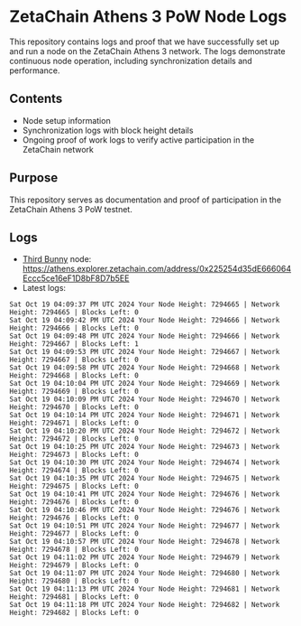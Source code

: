 # ZetaChain Athens 3 PoW Node Logs
This repository contains logs and proof that we have successfully set up and run a node on the ZetaChain Athens 3 network. The logs demonstrate continuous node operation, including synchronization details and performance.

## Contents
- Node setup information
- Synchronization logs with block height details
- Ongoing proof of work logs to verify active participation in the ZetaChain network

## Purpose
This repository serves as documentation and proof of participation in the ZetaChain Athens 3 PoW testnet.

## Logs

- [Third Bunny](https://thirdbunny.xyz/) node: https://athens.explorer.zetachain.com/address/0x225254d35dE666064Eccc5ce16eF1D8bF8D7b5EE
- Latest logs:
```
Sat Oct 19 04:09:37 PM UTC 2024 Your Node Height: 7294665 | Network Height: 7294665 | Blocks Left: 0
Sat Oct 19 04:09:42 PM UTC 2024 Your Node Height: 7294666 | Network Height: 7294666 | Blocks Left: 0
Sat Oct 19 04:09:48 PM UTC 2024 Your Node Height: 7294666 | Network Height: 7294667 | Blocks Left: 1
Sat Oct 19 04:09:53 PM UTC 2024 Your Node Height: 7294667 | Network Height: 7294667 | Blocks Left: 0
Sat Oct 19 04:09:58 PM UTC 2024 Your Node Height: 7294668 | Network Height: 7294668 | Blocks Left: 0
Sat Oct 19 04:10:04 PM UTC 2024 Your Node Height: 7294669 | Network Height: 7294669 | Blocks Left: 0
Sat Oct 19 04:10:09 PM UTC 2024 Your Node Height: 7294670 | Network Height: 7294670 | Blocks Left: 0
Sat Oct 19 04:10:14 PM UTC 2024 Your Node Height: 7294671 | Network Height: 7294671 | Blocks Left: 0
Sat Oct 19 04:10:20 PM UTC 2024 Your Node Height: 7294672 | Network Height: 7294672 | Blocks Left: 0
Sat Oct 19 04:10:25 PM UTC 2024 Your Node Height: 7294673 | Network Height: 7294673 | Blocks Left: 0
Sat Oct 19 04:10:30 PM UTC 2024 Your Node Height: 7294674 | Network Height: 7294674 | Blocks Left: 0
Sat Oct 19 04:10:35 PM UTC 2024 Your Node Height: 7294675 | Network Height: 7294675 | Blocks Left: 0
Sat Oct 19 04:10:41 PM UTC 2024 Your Node Height: 7294676 | Network Height: 7294676 | Blocks Left: 0
Sat Oct 19 04:10:46 PM UTC 2024 Your Node Height: 7294676 | Network Height: 7294676 | Blocks Left: 0
Sat Oct 19 04:10:51 PM UTC 2024 Your Node Height: 7294677 | Network Height: 7294677 | Blocks Left: 0
Sat Oct 19 04:10:57 PM UTC 2024 Your Node Height: 7294678 | Network Height: 7294678 | Blocks Left: 0
Sat Oct 19 04:11:02 PM UTC 2024 Your Node Height: 7294679 | Network Height: 7294679 | Blocks Left: 0
Sat Oct 19 04:11:07 PM UTC 2024 Your Node Height: 7294680 | Network Height: 7294680 | Blocks Left: 0
Sat Oct 19 04:11:13 PM UTC 2024 Your Node Height: 7294681 | Network Height: 7294681 | Blocks Left: 0
Sat Oct 19 04:11:18 PM UTC 2024 Your Node Height: 7294682 | Network Height: 7294682 | Blocks Left: 0
```
